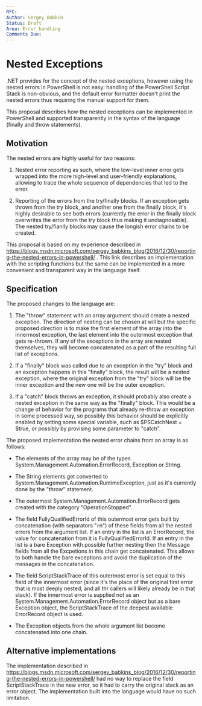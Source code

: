 ```yaml
---
RFC: 
Author: Sergey Babkin
Status: Draft
Area: Error handling
Comments Due: 
---
```


# Nested Exceptions

.NET provides for the concept of the nested exceptions, however using the nested
errors in PowerShell is not easy: handling of the PowerShell Script Stack is 
non-obvious, and the default error formatter doesn't print the nested errors
thus requiring the manual support for them.

This proposal describes how the nested exceptions can be implemented in
PowerShell and supported transparently in the syntax of the language (finally and throw
statements).

## Motivation

The nested errors are highly useful for two reasons:

1. Nested error reporting as such, where the low-level inner error gets wrapped
into the more high-level and user-friendly explanations, allowing to trace the
whole sequence of dependencies that led to the error.

2. Reporting of the errors from the try/finally blocks. If an exception gets
thrown from the try block, and another one from the finally block, it's highly
desirable to see both errors (currently the error in the finally block overwrites
the error from the try block thus making it undiagnosable). The nested try/fianlly
blocks may cause the longish error chains to be created.

This proposal is based on my experience described in https://blogs.msdn.microsoft.com/sergey_babkins_blog/2016/12/30/reporting-the-nested-errors-in-powershell/ . This link describes an implementation with the scripting functions but the same
can be implemented in a more convenient and transparent way in the language itself.

## Specification

The proposed changes to the language are:

1. The "throw" statement with an array argument should create a nested exception.
The direction of nesting can be chosen at will but the specific proposed direction is
to make the first element of the array into the innermost exception, the last element
into the outermost exception that gets re-thrown. If any of the exceptions in the array
are nested themselves, they will become concatenated as a part of the resulting
full list of exceptions.

2. If a "finally" block was called due to an exception in the "try" block and
an exception happens in this "finally" block, the result will be a nested exception,
where the original exception from the "try" block will be the inner exception and the
new one will be the outer exception.

3. If a "catch" block throws an exception, it should probably also create a nested
exception in the same way as the "finally" block. This would be a change of behavior
for the programs that already re-throw an exception in some processed way, so possibly this
behavior should be explicitly enabled by setting some special variable, such as
$PSCatchNest = $true, or possibly by provising some parameter to "catch".

The proposed implementation the nested error chains from an array is as follows:

* The elements of the array may be of the types System.Management.Automation.ErrorRecord,
Exception or String.

* The String elements get converted to System.Management.Automation.RuntimeException,
just as it's currently done by the "throw" statement.

* The outermost System.Management.Automation.ErrorRecord gets created with the category
"OperationStopped".

* The field FullyQualifiedErrorId of this outermost error gets
built by concatenation (with separators "`r`n") of these fields from all the nested errors
from the argument list.  If an entry in the list is an ErrorRecord, the value for
concatenation from it is FullyQualifiedErrorId. If an entry in the list is a bare
Exception with possible further nesting then the Message fields from all the
Excpetions in this chain get concatenated. This allows to both handle the bare exceptions
and avoid the duplication of the messages in the concatenation.

* The field ScriptStackTrace of this outermost error is set equal to this field
of the innermost error (since it's the place of the original first error that is most
deeply nested, and all thr callers will likely already be in that stack). If
the innermost error is supplied not as an
System.Management.Automation.ErrorRecord object but as a bare Exception object,
the ScriptStackTrace of the deepest available ErrorRecord object is used.

* The Exception objects from the whole argument list become concatenated into
one chain.

## Alternative implementations

The implementation described in https://blogs.msdn.microsoft.com/sergey_babkins_blog/2016/12/30/reporting-the-nested-errors-in-powershell/
had no way to replace the field ScriptStackTrace in the new error, so it had to
carry the original stack as an error object. The implementation built into the
language would have no such limitation.

